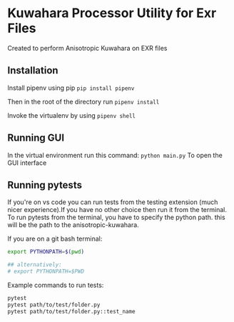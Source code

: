 # Kuwahara Processor Utility for Exr Files

Created to perform Anisotropic Kuwahara on EXR files

## Installation

Install pipenv using pip
`pip install pipenv`

Then in the root of the directory run
`pipenv install`

Invoke the virtualenv by using
`pipenv shell`

## Running GUI

In the virtual environment run this command:
`python main.py`
To open the GUI interface

## Running pytests

If you're on vs code you can run tests from the testing extension (much nicer experience).If you have no other choice then run it from the terminal. To run pytests from the terminal, you have to specify the python path. this will be the path to the anisotropic-kuwahara.

If you are on a git bash terminal:

```bash
export PYTHONPATH=$(pwd)

## alternatively:
# export PYTHONPATH=$PWD
```

Example commands to run tests:

```bash
pytest
pytest path/to/test/folder.py
pytest path/to/test/folder.py::test_name
```
